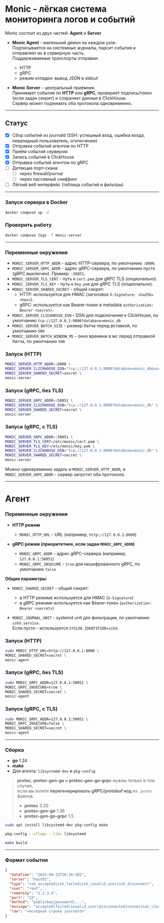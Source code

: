 # Monic - лёгкая система мониторинга логов и событий

Monic состоит из двух частей: **Agent** и **Server**

- **Monic Agent** - маленький демон на каждом узле.  
  Подписывается на системные журналы, парсит события и отправляет их в серверную часть.  
  Поддерживаемые транспорты отправки:
    - HTTP
    - gRPC
    - режим отладки: вывод JSON в stdout

- **Monic Server** - центральный приёмник.  
  Принимает события по **HTTP** или **gRPC**, проверяет подпись/токен (если задан секрет) и сохраняет данные в
  ClickHouse.  
  Сервер может поднимать оба протокола одновременно.

---

## Статус

- [x] Сбор событий из journald (SSH: успешный вход, ошибка входа, невалидный пользователь, отключение)
- [x] Отправка событий агентом по HTTP
- [x] Приём событий сервером
- [x] Запись событий в ClickHouse
- [x] Отправка событий агентом по gRPC
- [ ] Детекция порт-скана:
    - [ ] через firewall/journal
    - [ ] через пассивный сниффинг
- [ ] Лёгкий веб-интерфейс (таблица событий и фильтры)

---

### Запуск сервера в Docker

```bash
docker compose up -d
```

### Проверить работу

```bash
docker compose logs -f monic-server
```

---

### Переменные окружения

- `MONIC_SERVER_HTTP_ADDR` - адрес HTTP-сервера, по умолчанию `:8000`.
- `MONIC_SERVER_GRPC_ADDR` - адрес gRPC-сервера, по умолчанию пусто (gRPC выключен). Пример: `:50051`.
- `MONIC_SERVER_TLS_CERT` - путь к `cert.pem` для gRPC TLS (опционально).
- `MONIC_SERVER_TLS_KEY` - путь к `key.pem` для gRPC TLS (опционально).
- `MONIC_SERVER_SHARED_SECRET` - общий секрет:
    - HTTP: используется для HMAC (заголовок `X-Signature: sha256=<hex>`).
    - gRPC: используется как Bearer-токен в metadata `authorization: Bearer <secret>`.
- `MONIC_SERVER_CLICKHOUSE_DSN` - DSN для подключения к ClickHouse, по
  умолчанию `tcp://127.0.0.1:9000?database=monic_db`
- `MONIC_SERVER_BATCH_SIZE` - размер батча перед вставкой, по умолчанию `500`
- `MONIC_SERVER_BATCH_WINDOW_MS` - окно времени в мс перед отправкой батча, по умолчанию `500`

### Запуск (HTTP)

```bash
MONIC_SERVER_HTTP_ADDR=:8000 \
MONIC_SERVER_CLICKHOUSE_DSN="tcp://127.0.0.1:9000?database=monic_db&username=default&password=default" \
MONIC_SERVER_SHARED_SECRET=secret \
monic-server
```

### Запуск (gRPC, без TLS)

```bash
MONIC_SERVER_GRPC_ADDR=:50051 \
MONIC_SERVER_CLICKHOUSE_DSN="tcp://127.0.0.1:9000?database=monic_db" \
MONIC_SERVER_SHARED_SECRET=secret \
monic-server
```

### Запуск (gRPC, с TLS)

```bash
MONIC_SERVER_GRPC_ADDR=:50051 \
MONIC_SERVER_TLS_CERT=/etc/monic/cert.pem \
MONIC_SERVER_TLS_KEY=/etc/monic/key.pem \
MONIC_SERVER_CLICKHOUSE_DSN="tcp://127.0.0.1:9000?database=monic_db" \
MONIC_SERVER_SHARED_SECRET=secret \
monic-server
```

Можно одновременно задать и `MONIC_SERVER_HTTP_ADDR`, и `MONIC_SERVER_GRPC_ADDR` - сервер запустит оба протокола.

---

# Агент

### Переменные окружения

- **HTTP режим**
    - `MONIC_HTTP_URL` - URL (например, `http://127.0.0.1:8000`)

- **gRPC режим (приоритетнее, если задан `MONIC_GRPC_ADDR`)**
    - `MONIC_GRPC_ADDR` - адрес gRPC-сервера (например, `127.0.0.1:50051`)
    - `MONIC_GRPC_INSECURE` - `true` для нешифрованного gRPC, по умолчанию `false`

**Общие параметры:**

- `MONIC_SHARED_SECRET` - общий секрет:
    - в HTTP режиме используется для HMAC (`X-Signature`)
    - в gRPC режиме используется как Bearer-токен (`authorization: Bearer <secret>`)

- `MONIC_JOURNAL_UNIT` - systemd unit для фильтрации, по умолчанию `sshd.service`.  
  Если пусто - используется `SYSLOG_IDENTIFIER=sshd`.

### Запуск (HTTP)

```bash
sudo MONIC_HTTP_URL=http://127.0.0.1:8000 \
MONIC_SHARED_SECRET=secret \
monic-agent
```

### Запуск (gRPC, без TLS)

```bash
sudo MONIC_GRPC_ADDR=127.0.0.1:50051 \
MONIC_GRPC_INSECURE=true \
MONIC_SHARED_SECRET=secret \
monic-agent
```

### Запуск (gRPC, с TLS)

```bash
sudo MONIC_GRPC_ADDR=127.0.0.1:50051 \
MONIC_GRPC_INSECURE=false \
MONIC_SHARED_SECRET=secret \
monic-agent
```

---

### Сборка

- **go** 1.24
- **make**
- Для агента: `libsystemd-dev` и `pkg-config`

> **protoc**, **protoc-gen-go** и **protoc-gen-go-grpc** нужны только в том случае,  
> если вы хотите **перегенерировать gRPC/protobuf код** из `.proto` файлов.
> - **protoc** 3.20
> - **protoc-gen-go** 1.36
> - **protoc-gen-go-grpc** 1.5

```bash
sudo apt install libsystemd-dev pkg-config make

pkg-config --cflags --libs libsystemd
```

```bash
make build
```

---

### Формат события

```json
{
  "dateTime": "2025-09-22T10:20:30Z",
  "server": "host01",
  "type": "ssh_accepted|ssh_failed|ssh_invalid_user|ssh_disconnect",
  "user": "root",
  "remoteIp": "1.2.3.4",
  "port": "22",
  "method": "publickey|password|...",
  "message": "accepted|failed|invalid_user|disconnected|connection_closed",
  "raw": "<исходная строка journald>"
}
```
